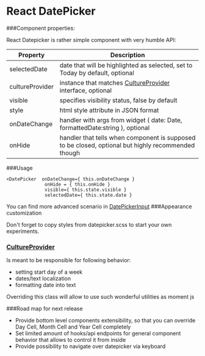 # React DatePicker

###Component properties:

React Datepicker is rather simple component with very humble API:

| Property        | Description
|-----------------|---------------------------------------------------------------------------------------------------|
| selectedDate    | date that will be highlighted as selected, set to Today by default, optional                      |
| cultureProvider | instance that matches [CultureProvider](https://github.com/Cwallice/DatePicker/blob/master/src/infrastructure/CultureProvider.js) interface, optional                                         |
| visible         | specifies visibility status, false by default                                                     |
| style           | html style attribute in JSON format                                                               |
| onDateChange    | handler with args from widget ( date: Date, formattedDate:string ), optional                      |
| onHide          | handler that tells when component is supposed to be closed, optional but highly recommended though|

###Usage
```
<DatePicker  onDateChange={ this.onDateChange }
              onHide = { this.onHide }
              visible={ this.state.visible }
              selectedDate={ this.state.date }
```
You can find more advanced scenario in [DatePickerInput](https://github.com/Cwallice/DatePicker/blob/master/example/js/app.js)
###Appearance customization

Don't forget to copy styles from datepicker.scss to start your own experiments.


### [CultureProvider](https://github.com/Cwallice/DatePicker/blob/master/src/infrastructure/CultureProvider.js)
Is meant to be responsible for following behavior:
- setting start day of a week
- dates/text localization
- formatting date into text

Overriding this class will allow to use such wonderful utilities as moment js

###Road map for next release
- Provide bottom level components extensibility, so that you can override Day Cell, Month Cell and Year Cell completely
- Set limited amount of hooks/api endpoints for general component behavior that allows to control it from inside
- Provide possibility to navigate over datepicker via keyboard
